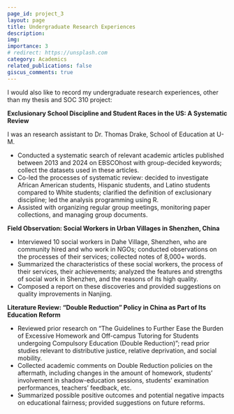 ```yaml
---
page_id: project_3
layout: page
title: Undergraduate Research Experiences
description: 
img: 
importance: 3
# redirect: https://unsplash.com
category: Academics
related_publications: false
giscus_comments: true
---
```


I would also like to record my undergraduate research experiences, other than my thesis and SOC 310 project: 

**Exclusionary School Discipline and Student Races in the US: A Systematic Review**

I was an research assistant to Dr. Thomas Drake, School of Education at U-M. 

- Conducted a systematic search of relevant academic articles published between 2013 and 2024 on EBSCOhost with group-decided keywords; collect the datasets used in these articles. 
- Co-led the processes of systematic review: decided to investigate African American students, Hispanic students, and Latino students compared to White students; clarified the definition of exclusionary discipline; led the analysis programming using R. 
- Assisted with organizing regular group meetings, monitoring paper collections, and managing group documents. 

**Field Observation: Social Workers in Urban Villages in Shenzhen, China**

- Interviewed 10 social workers in Dahe Village, Shenzhen, who are community hired and who work in NGOs; conducted observations on the processes of their services; collected notes of 8,000+ words. 
- Summarized the characteristics of these social workers, the process of their services, their achievements; analyzed the features and strengths of social work in Shenzhen, and the reasons of its high quality. 
- Composed a report on these discoveries and provided suggestions on quality improvements in Nanjing. 

**Literature Review: “Double Reduction” Policy in China as Part of Its Education Reform**

- Reviewed prior research on “The Guidelines to Further Ease the Burden of Excessive Homework and Off-campus Tutoring for Students undergoing Compulsory Education (Double Reduction)”; read prior studies relevant to distributive justice, relative deprivation, and social mobility. 
- Collected academic comments on Double Reduction policies on the aftermath, including changes in the amount of homework, students’ involvement in shadow-education sessions, students’ examination performances, teachers’ feedback, etc. 
- Summarized possible positive outcomes and potential negative impacts on educational fairness; provided suggestions on future reforms. 

